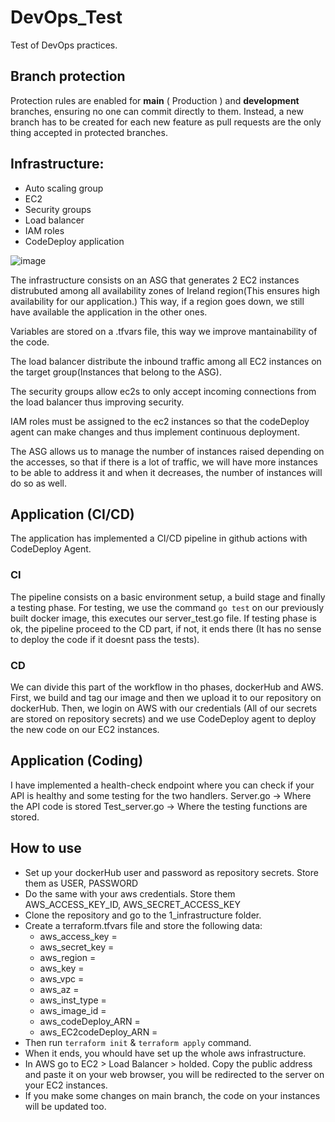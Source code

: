 # DevOps_Test
Test of DevOps practices.

## Branch protection
Protection rules are enabled for <b>main</b> ( Production ) and <b>development</b> branches, ensuring no one can commit directly to them. Instead, a new branch has to be created for each new feature as pull requests are the only thing accepted in protected branches.


## Infrastructure:
- Auto scaling group
- EC2
- Security groups
- Load balancer
- IAM roles
- CodeDeploy application

![image](https://user-images.githubusercontent.com/36536477/135106749-86c383ac-cb11-445c-ad64-d33949257602.png)

The infrastructure consists on an ASG that generates 2 EC2 instances distrubuted among all availability zones of Ireland region(This ensures high availability for our application.)
This way, if a region goes down, we still have available the application in the other ones.

Variables are stored on a .tfvars file, this way we improve mantainability of the code.

The load balancer distribute the inbound traffic among all EC2 instances on the target group(Instances that belong to the ASG).

The security groups allow ec2s to only accept incoming connections from the load balancer thus improving security.

IAM roles must be assigned to the ec2 instances so that the codeDeploy agent can make changes and thus implement continuous deployment.

The ASG allows us to manage the number of instances raised depending on the accesses, so that if there is a lot of traffic, we will have more instances to be able to address it and when it decreases, the number of instances will do so as well.


## Application (CI/CD)
The application has implemented a CI/CD pipeline in github actions with CodeDeploy Agent.
### CI
The pipeline consists on a basic environment setup, a build stage and finally a testing phase.
For testing, we use the command `go test` on our previously built docker image, this executes our server_test.go file.
If testing phase is ok, the pipeline proceed to the CD part, if not, it ends there (It has no sense to deploy the code if it doesnt pass the tests).
### CD
We can divide this part of the workflow in tho phases, dockerHub and AWS.
First, we build and tag our image and then we upload it to our repository on dockerHub. Then, we login on AWS with our credentials (All of our secrets are stored on repository secrets) and we use CodeDeploy agent to deploy the new code on our EC2 instances.

## Application (Coding)
I have implemented a health-check endpoint where you can check if your API is healthy and some testing for the two handlers.
Server.go -> Where the API code is stored
Test_server.go -> Where the testing functions are stored.

## How to use
- Set up your dockerHub user and password as repository secrets. Store them as USER, PASSWORD
- Do the same with your aws credentials. Store them AWS_ACCESS_KEY_ID, AWS_SECRET_ACCESS_KEY
- Clone the repository and go to the 1_infrastructure folder.
- Create a terraform.tfvars file and store the following data:
    * aws_access_key =
    * aws_secret_key =
    * aws_region     =
    * aws_key        =
    * aws_vpc        =
    * aws_az         =
    * aws_inst_type  =
    * aws_image_id   =
    * aws_codeDeploy_ARN =
    * aws_EC2codeDeploy_ARN =
- Then run `terraform init` & `terraform apply` command.
- When it ends, you whould have set up the whole aws infrastructure.
- In AWS go to EC2 > Load Balancer > holded. Copy the public address and paste it on your web browser, you will be redirected to the server on your EC2 instances.
- If you make some changes on main branch, the code on your instances will be updated too.
